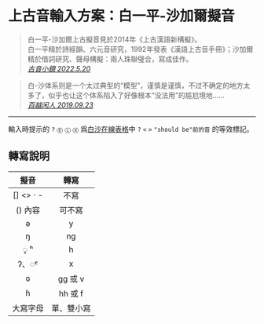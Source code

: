 # 上古音輸入方案：白一平-沙加爾擬音

> 白一平-沙加爾上古擬音見於2014年《上古漢語新構擬》。<br>
> 白一平精於詩經韻、六元音研究，1992年發表《漢語上古音手冊》；沙加爾精於借詞研究、聲母構擬：兩人珠聯璧合，寫成佳作。<br>
> [*古音小鏡 2022.5.20*](http://www.kaom.net/ny_box.php?name=baisha)

> 白-沙体系则是一个太过典型的“模型”，谨慎是谨慎，不过不确定的地方太多了，似乎也让这个体系陷入了好像根本“没法用”的尴尬境地……<br>
> [*百越闲人 2019.09.23*](https://www.zhihu.com/question/334162615/answer/743574006)

---
輸入時提示的 `?` `Ⓔ` `Ⓛ` `Ⓧ` 爲[白沙在線表格](https://ocbaxtersagart.lsait.lsa.umich.edu/)中 `?` `<` `>` `"should be"前的音` 的等效標記。

## 轉寫說明

| 擬音 | 轉寫 |
| :---: | :---: |
| [] <> · - | 不寫 |
| () 內容 | 可不寫 |
| ə | y |
| ŋ | ng |
| ◌̥ ʰ | h |
| ʔ、◌ˤ | x |
| ɢ | gg 或 v |
| ɦ | hh 或 f |
| 大寫字母 | 單、雙小寫 |
